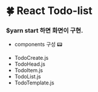 # :four_leaf_clover: React Todo-list 


### $yarn start 하면 화면이 구현.
* components 구성 :pager:
- TodoCreate.js
- TodoHead.js
- TodoItem.js
- TodoList.js
- TodoTemplate.js